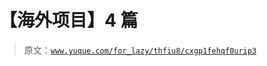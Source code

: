 # 【海外项目】4 篇

> 原文：[`www.yuque.com/for_lazy/thfiu8/cxgp1fehqf0urip3`](https://www.yuque.com/for_lazy/thfiu8/cxgp1fehqf0urip3)

